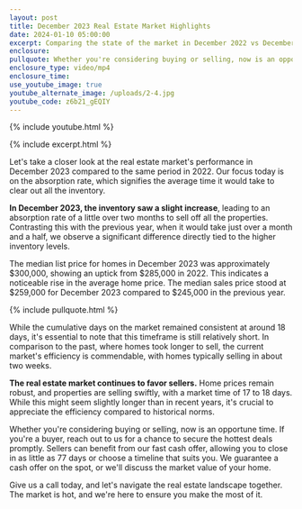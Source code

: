 ```yaml
---
layout: post
title: December 2023 Real Estate Market Highlights
date: 2024-01-10 05:00:00
excerpt: Comparing the state of the market in December 2022 vs December 2023.
enclosure:
pullquote: Whether you're considering buying or selling, now is an opportune time.
enclosure_type: video/mp4
enclosure_time:
use_youtube_image: true
youtube_alternate_image: /uploads/2-4.jpg
youtube_code: z6b21_gEQIY
---
```

{% include youtube.html %}

{% include excerpt.html %}

Let's take a closer look at the real estate market's performance in December 2023 compared to the same period in 2022. Our focus today is on the absorption rate, which signifies the average time it would take to clear out all the inventory.

**In December 2023, the inventory saw a slight increase**, leading to an absorption rate of a little over two months to sell off all the properties. Contrasting this with the previous year, when it would take just over a month and a half, we observe a significant difference directly tied to the higher inventory levels.

The median list price for homes in December 2023 was approximately $300,000, showing an uptick from $285,000 in 2022. This indicates a noticeable rise in the average home price. The median sales price stood at $259,000 for December 2023 compared to $245,000 in the previous year.

{% include pullquote.html %}

While the cumulative days on the market remained consistent at around 18 days, it's essential to note that this timeframe is still relatively short. In comparison to the past, where homes took longer to sell, the current market's efficiency is commendable, with homes typically selling in about two weeks.

**The real estate market continues to favor sellers.** Home prices remain robust, and properties are selling swiftly, with a market time of 17 to 18 days. While this might seem slightly longer than in recent years, it's crucial to appreciate the efficiency compared to historical norms.

Whether you're considering buying or selling, now is an opportune time. If you're a buyer, reach out to us for a chance to secure the hottest deals promptly. Sellers can benefit from our fast cash offer, allowing you to close in as little as 77 days or choose a timeline that suits you. We guarantee a cash offer on the spot, or we'll discuss the market value of your home.

Give us a call today, and let's navigate the real estate landscape together. The market is hot, and we're here to ensure you make the most of it.